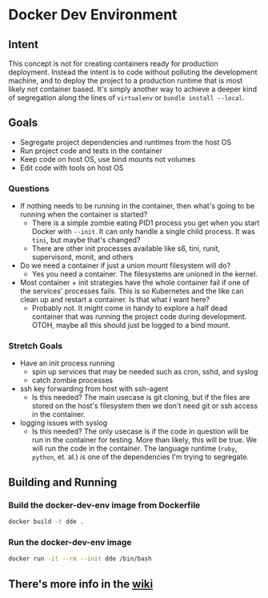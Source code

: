 # Docker Dev Environment

## Intent

This concept is not for creating containers ready for production deployment. Instead the intent is to code without polluting the development machine, and to deploy the project to a production runtime that is most likely not container based. It's simply another way to achieve a deeper kind of segregation along the lines of `virtualenv` or `bundle install --local`.

## Goals
* Segregate project dependencies and runtimes from the host OS
* Run project code and tests in the container
* Keep code on host OS, use bind mounts not volumes
* Edit code with tools on host OS

### Questions
* If nothing needs to be running in the container, then what's going to be running when the container is started?
    * There is a simple zombie eating PID1 process you get when you start Docker with `--init`. It can only handle a single child process. It was `tini`, but maybe that's changed?
    * There are other init processes available like s6, tini, runit, supervisord, monit, and others
* Do we need a container if just a union mount filesystem will do?
    * Yes you need a container. The filesystems are unioned in the kernel.
* Most container + init strategies have the whole container fail if one of the services' processes fails. This is so Kubernetes and the like can clean up and restart a container. Is that what I want here?
    * Probably not. It might come in handy to explore a half dead container that was running the project code during development. OTOH, maybe all this should just be logged to a bind mount. 

### Stretch Goals
* Have an init process running
   * spin up services that may be needed such as cron, sshd, and syslog
   * catch zombie processes
* ssh key forwarding from host with ssh-agent
   * Is this needed? The main usecase is git cloning, but if the files are stored on the host's filesystem then we don't need git or ssh access in the container.
* logging issues with syslog
   * Is this needed? The only usecase is if the code in question will be run in the container for testing. More than likely, this will be true. We will run the code in the container. The language runtime (`ruby`, `python`, et. al.) *is* one of the dependencies I'm trying to segregate.

## Building and Running

### Build the docker-dev-env image from Dockerfile

```sh
docker build -t dde .
```

### Run the docker-dev-env image

```sh
docker run -it --rm --init dde /bin/bash
```

##  There's more info in the [wiki](https://github.com/blitterated/docker_dev_env/wiki)